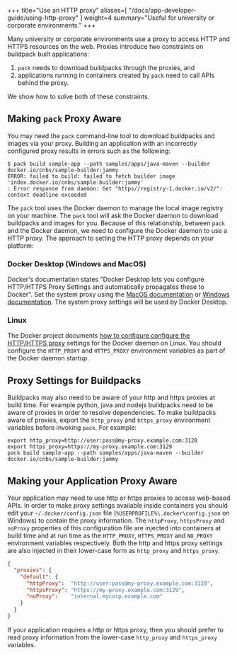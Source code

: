 
+++
title="Use an HTTP proxy"
aliases=[
  "/docs/app-developer-guide/using-http-proxy"
]
weight=4
summary="Useful for university or corporate environments."
+++

Many university or corporate environments use a proxy to access HTTP and HTTPS resources on the web.  Proxies introduce two constraints on buildpack built applications:

1. `pack` needs to download buildpacks through the proxies, and
2. applications running in containers created by `pack` need to call APIs behind the proxy.

We show how to solve both of these constraints.

## Making `pack` Proxy Aware

You may need the `pack` command-line tool to download buildpacks and images via your proxy. Building an application with an incorrectly configured proxy results in errors such as the following:

```console
$ pack build sample-app --path samples/apps/java-maven --builder docker.io/cnbs/sample-builder:jammy
ERROR: failed to build: failed to fetch builder image 'index.docker.io/cnbs/sample-builder:jammy'
: Error response from daemon: Get "https//registry-1.docker.io/v2/": context deadline exceeded
```

The `pack` tool uses the Docker daemon to manage the local image registry on your machine.  The `pack` tool will ask the Docker daemon to download buildpacks and images for you.  Because of this relationship, between `pack` and the Docker daemon, we need to configure the Docker daemon to use a HTTP proxy.  The approach to setting the HTTP proxy depends on your platform:


### Docker Desktop (Windows and MacOS)
Docker's documentation states "Docker Desktop lets you configure HTTP/HTTPS Proxy Settings and automatically propagates these to Docker".  Set the system proxy using the [MacOS documentation](https://support.apple.com/en-gb/guide/mac-help/mchlp2591/mac) or [Windows documentation](https://www.dummies.com/computers/operating-systems/windows-10/how-to-set-up-a-proxy-in-windows-10/).  The system proxy settings will be used by Docker Desktop.

### Linux
The Docker project documents [how to configure configure the HTTP/HTTPS proxy](https://docs.docker.com/config/daemon/systemd/#httphttps-proxy) settings for the Docker daemon on Linux.  You should configure the `HTTP_PROXY` and `HTTPS_PROXY` environment variables as part of the Docker daemon startup.

## Proxy Settings for Buildpacks

Buildpacks may also need to be aware of your http and https proxies at build time.  For example python, java and nodejs buildpacks need to be aware of proxies in order to resolve dependencies.  To make buildpacks aware of proxies, export the `http_proxy` and `https_proxy` environment variables before invoking `pack`.  For example:

```
export http_proxy=http://user:pass@my-proxy.example.com:3128
export https_proxy=https://my-proxy.example.com:3129
pack build sample-app --path samples/apps/java-maven --builder docker.io/cnbs/sample-builder:jammy
```

## Making your Application Proxy Aware

Your application may need to use http or https proxies to access web-based APIs.  In order to make proxy settings available inside containers you should edit your `~/.docker/config.json` file (`%USERPROFILE%\.docker\config.json` on Windows) to contain the proxy information.  The `httpProxy`, `httpsProxy` and `noProxy` properties of this configuration file are injected into containers at build time and at run time as the `HTTP_PROXY`, `HTTPS_PROXY` and `NO_PROXY` environment variables respectively.  Both the http and https proxy settings are also injected in their lower-case form as `http_proxy` and `https_proxy`.

```json
{
  "proxies": {
    "default": {
      "httpProxy":  "http://user:pass@my-proxy.example.com:3128",
      "httpsProxy": "https://my-proxy.example.com:3129",
      "noProxy":    "internal.mycorp.example.com"
    }
  }
}
```

If your application requires a http or https proxy, then you should prefer to read proxy information from the lower-case `http_proxy` and `https_proxy` variables.
